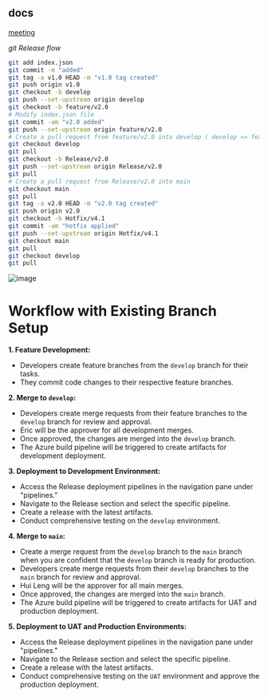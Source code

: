 ## docs

[meeting](https://teams.microsoft.com/l/meetup-join/19:meeting_MzhmYTBkMWUtNDlkYS00ZDcwLTg2YWItMjQ5MDQzZmZhNmJj@thread.v2/0?context=%7B%22Tid%22:%221d04408b-5753-4b63-9dfd-9d4c8a26e0c9%22,%22Oid%22:%22fb698c1d-6481-446b-87ef-2a3ee3654c4b%22%7D)

_git Release flow_

```bash
git add index.json
git commit -m "added"
git tag -a v1.0 HEAD -m "v1.0 tag created"
git push origin v1.0
git checkout -b develop
git push --set-upstream origin develop
git checkout -b feature/v2.0
# Modify index.json file
git commit -am "v2.0 added"
git push --set-upstream origin feature/v2.0
# Create a pull request from feature/v2.0 into develop ( develop <= feature/v2.0 )
git checkout develop
git pull
git checkout -b Release/v2.0
git push --set-upstream origin Release/v2.0
git pull
# Create a pull request from Release/v2.0 into main
git checkout main
git pull 
git tag -a v2.0 HEAD -m "v2.0 tag created"
git push origin v2.0
git checkout -b Hotfix/v4.1
git commit -am "hotfix applied"
git push --set-upstream origin Hotfix/v4.1
git checkout main 
git pull
git checkout develop 
git pull
```

![image](https://github.com/januo-org/proof-of-concepts/assets/57703276/84d30e91-e74a-4b0a-ae4c-4df93f955ed9)

# Workflow with Existing Branch Setup

**1. Feature Development:**

- Developers create feature branches from the `develop` branch for their tasks.
- They commit code changes to their respective feature branches.

**2. Merge to `develop`:**

- Developers create merge requests from their feature branches to the `develop` branch for review and approval.
- Eric will be the approver for all development merges.
- Once approved, the changes are merged into the `develop` branch.
- The Azure build pipeline will be triggered to create artifacts for development deployment.

**3. Deployment to Development Environment:**

- Access the Release deployment pipelines in the navigation pane under "pipelines."
- Navigate to the Release section and select the specific pipeline.
- Create a release with the latest artifacts.
- Conduct comprehensive testing on the `develop` environment.

**4. Merge to `main`:**

- Create a merge request from the `develop` branch to the `main` branch when you are confident that the `develop` branch is ready for production.
- Developers create merge requests from their `develop` branches to the `main` branch for review and approval.
- Hui Leng will be the approver for all main merges.
- Once approved, the changes are merged into the `main` branch.
- The Azure build pipeline will be triggered to create artifacts for UAT and production deployment.

**5. Deployment to UAT and Production Environments:**

- Access the Release deployment pipelines in the navigation pane under "pipelines."
- Navigate to the Release section and select the specific pipeline.
- Create a release with the latest artifacts.
- Conduct comprehensive testing on the `UAT` environment and approve the production deployment.
